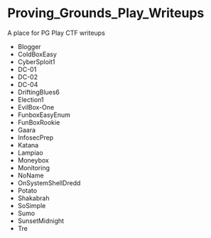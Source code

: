 # Proving_Grounds_Play_Writeups

A place for PG Play CTF writeups

- Blogger
- ColdBoxEasy
- CyberSploit1
- DC-01
- DC-02
- DC-04
- DriftingBlues6
- Election1
- EvilBox-One
- FunboxEasyEnum
- FunBoxRookie
- Gaara
- InfosecPrep
- Katana
- Lampiao
- Moneybox
- Monitoring
- NoName
- OnSystemShellDredd
- Potato
- Shakabrah
- SoSimple
- Sumo
- SunsetMidnight
- Tre
